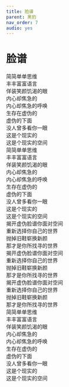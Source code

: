 ```yaml
---
title: 脸谱
parent: 黑豹
nav_order: 7
audio: yes
---
```


# 脸谱

简简单单思维  
丰丰富富语言  
佯装笑颜饥渴的眼  
内心却焦急的  
内心却焦急的呼唤  
生存在虚伪的  
虚伪的下面  
没人曾多看你一眼  
这是个现实的  
这是个现实的空间  
简简单单思维  
丰丰富富语言  
佯装笑颜饥渴的眼  
内心却焦急的  
内心却焦急的呼唤  
生存在虚伪的  
虚伪的下面  
没人曾多看你一眼  
这是个现实的  
这是个现实的空间  
揭开虚伪脸谱你面对空间  
重新选择你自己的世界  
抛掉旧鞋崭换新颜  
那才是你所找寻的世界  
揭开虚伪脸谱你面对空间  
重新选择你自己的世界  
抛掉旧鞋崭换新颜  
那才是你所找寻的世界  
揭开虚伪脸谱你面对空间  
重新选择你自己的世界  
抛掉旧鞋崭换新颜  
那才是你所找寻的世界  
简简单单思维  
丰丰富富语言  
佯装笑颜饥渴的眼  
内心却焦急的  
内心却焦急的呼唤  
生存在虚伪的  
虚伪的下面  
没人曾多看你一眼  
这是个现实的  
这是个现实的空间